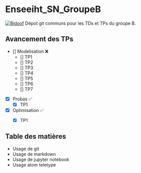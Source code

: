 # Enseeiht_SN_GroupeB
[![Bidoof](https://img.pokemondb.net/sprites/black-white/anim/shiny/bidoof.gif)](http://pokemondb.net/pokedex/bidoof)
Dépot git communs pour les TDs et TPs du groupe B.

## Avancement des TPs
- [] Modelisation :x:
	- [] TP1
	- [] TP2
	- [] TP3
	- [] TP4
	- [] TP5
	- [] TP6
	- [] TP7
- [x] Probas :white_check_mark:
	- [x] TP1
- [x] Optimisation :white_check_mark:
	- [x] TP1


## Table des matières
- Usage de git
- Usage de markdown
- Usage de jupyter notebook
- Usage atom teletype